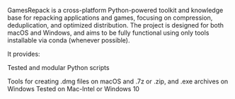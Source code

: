 GamesRepack is a cross-platform Python-powered toolkit and knowledge base for repacking applications and games, focusing on compression, deduplication, and optimized distribution. The project is designed for both macOS and Windows, and aims to be fully functional using only tools installable via conda (whenever possible).

It provides:

Tested and modular Python scripts

Tools for creating .dmg files on macOS and .7z or .zip, and .exe archives on Windows
Tested on Mac-Intel or Windows 10
